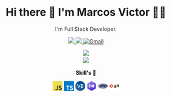 <!--
**nildofurtado/nildofurtado** is a ✨ _special_ ✨ repository because its `README.md` (this file) appears on your GitHub profile.

Here are some ideas to get you started:

- 🔭 I’m currently working on ...
- 🌱 I’m currently learning ...
- 👯 I’m looking to collaborate on ...
- 🤔 I’m looking for help with ...
- 💬 Ask me about ...
- 📫 How to reach me: ...
- 😄 Pronouns: ...
- ⚡ Fun fact: ...
-->
<h1 align='center'>
  Hi there 👋 I'm Marcos Victor 👨‍💻
</h1>
<p align='center'>
 I'm Full Stack Developer.
</p>

<p align='center'>
  <a href="https://www.linkedin.com/in/marc0s-victor/">
    <img src="https://img.shields.io/badge/LinkedIn-0077B5?style=lat-square&logo=linkedin&logoColor=white" />
  </a>
  <a href="https://www.facebook.com/profile.php?id=100007713540280">
    <img src="https://img.shields.io/badge/Facebook-1877F2?style=lat-square&logo=facebook&logoColor=white" />        
  </a>
  <a href="mailto:victormarcos857@gmail.com" target="_blank" rel="noopener noreferrer">
    <img src="https://img.shields.io/badge/Gmail-D14836?style=flat-square&logo=gmail&logoColor=white" alt="Gmail">
  </a>
</p>

<div align='center'>
    <img src="https://github-readme-stats.vercel.app/api?username=Vitinh021&show_icons=true&count_private=true&theme=dark" width="350">
</div>
<div align='center'>
   <img width="350" src="https://github-readme-stats.vercel.app/api/top-langs/?username=Vitinh021&layout=compact&langs_count=7&theme=highcontrast"/>
</div>

<div>
  <p align='center'>
    <b> Skill's 🚀 </b>
  </p>
  <p align='center'>
   <!-- <img align="center" alt="Java" width="26px" src="https://raw.githubusercontent.com/github/explore/80688e429a7d4ef2fca1e82350fe8e3517d3494d/topics/java/java.png" > -->
    <img align="center" alt="JavaScript" width="26px" src="https://raw.githubusercontent.com/github/explore/80688e429a7d4ef2fca1e82350fe8e3517d3494d/topics/javascript/javascript.png" />
    <img align="center" alt="TypeScript" width="26px" src="https://raw.githubusercontent.com/github/explore/80688e429a7d4ef2fca1e82350fe8e3517d3494d/topics/typescript/typescript.png" />
    <img align="center" alt="VB.NET" width="26px" src="https://raw.githubusercontent.com/github/explore/80688e429a7d4ef2fca1e82350fe8e3517d3494d/topics/visual-basic/visual-basic.png" />
    <img align="center" alt="C#" width="26px" src="https://raw.githubusercontent.com/github/explore/80688e429a7d4ef2fca1e82350fe8e3517d3494d/topics/csharp/csharp.png" />
    <img align="center" alt="PHP" width="26px" src="https://raw.githubusercontent.com/github/explore/80688e429a7d4ef2fca1e82350fe8e3517d3494d/topics/php/php.png" />
    <img align="center" alt="git" width="26px" src="https://raw.githubusercontent.com/github/explore/80688e429a7d4ef2fca1e82350fe8e3517d3494d/topics/git/git.png" />      
  </p>
</div>
